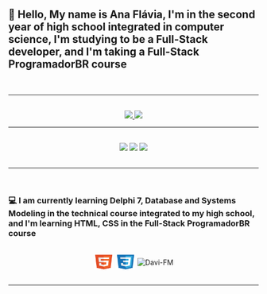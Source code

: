 <h2> 👋 Hello, My name is Ana Flávia, I'm in the second year of high school integrated in computer science, 
    I'm studying to be a Full-Stack developer, and I'm taking a Full-Stack ProgramadorBR course</h2>
<br>
<hr>
<br>
<div align="center">
    <div>
        <a href="https://github.com/Anaghedin">
            <img height="180em"
                src="https://github-readme-stats.vercel.app/api/top-langs/?username=Anaghedin&layout=compact&langs_count=7&theme=dracula" />
            <img height="180em"
                src="https://github-readme-stats.vercel.app/api?username=Anaghedin&show_icons=true&theme=dracula&include_all_commits=true&count_private=true" />
    </div>
</div>
<hr>
<br>
<div align="center">
    <a href="https://instagram.com/anaflavia_rosso" target="_blank"><img
            src="https://img.shields.io/badge/-Instagram-%23E4405F?style=for-the-badge&logo=instagram&logoColor=white"
            target="_blank"></a>
    <a href="mailto:anaflaviaghedinrosso910@gmail.com"><img
            src="https://img.shields.io/badge/-Gmail-%23333?style=for-the-badge&logo=gmail&logoColor=white"
            target="_blank"></a>
    <a href="https://www.linkedin.com/in/ana-flávia-ghedin-rosso/" target="_blank"><img
            src="https://img.shields.io/badge/-LinkedIn-%230077B5?style=for-the-badge&logo=linkedin&logoColor=white"
            target="_blank"></a>
</div>
<br>
<hr>
<br>
<h3>💻 I am currently learning Delphi 7, Database and Systems Modeling in the technical course integrated to my high school,
and I'm learning HTML, CSS in the Full-Stack ProgramadorBR course</h3>
<div align="center" style="display: inline_block"><br>
    <img align="center" alt="Davi-HTML" height="30" width="40"
        src="https://raw.githubusercontent.com/devicons/devicon/master/icons/html5/html5-original.svg">
    <img align="center" alt="Davi-CSS" height="30" width="40"
        src="https://raw.githubusercontent.com/devicons/devicon/master/icons/css3/css3-original.svg">
    <img align="center" alt="Davi-FM" height="30" width="40"
        src="https://cdn.jsdelivr.net/gh/devicons/devicon/icons/figma/figma-original.svg" />
        
</div>
<br>
<hr>
<br>

